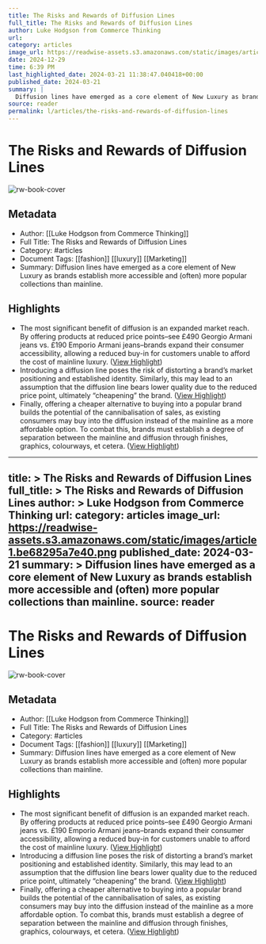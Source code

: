 ```yaml
---
title: The Risks and Rewards of Diffusion Lines
full_title: The Risks and Rewards of Diffusion Lines
author: Luke Hodgson from Commerce Thinking
url: 
category: articles
image_url: https://readwise-assets.s3.amazonaws.com/static/images/article1.be68295a7e40.png
date: 2024-12-29
time: 6:39 PM
last_highlighted_date: 2024-03-21 11:38:47.040418+00:00
published_date: 2024-03-21
summary: |
  Diffusion lines have emerged as a core element of New Luxury as brands establish more accessible and (often) more popular collections than mainline.
source: reader
permalink: l/articles/the-risks-and-rewards-of-diffusion-lines
---
```

# The Risks and Rewards of Diffusion Lines

![rw-book-cover](https://readwise-assets.s3.amazonaws.com/static/images/article1.be68295a7e40.png)

## Metadata
- Author: [[Luke Hodgson from Commerce Thinking]]
- Full Title: The Risks and Rewards of Diffusion Lines
- Category: #articles
- Document Tags: [[fashion]] [[luxury]] [[Marketing]] 
- Summary: Diffusion lines have emerged as a core element of New Luxury as brands establish more accessible and (often) more popular collections than mainline.

## Highlights
- The most significant benefit of diffusion is an expanded market reach. By offering products at reduced price points–see £490 Georgio Armani jeans vs. £190 Emporio Armani jeans–brands expand their consumer accessibility, allowing a reduced buy-in for customers unable to afford the cost of mainline luxury. ([View Highlight](https://read.readwise.io/read/01hsgcqfmcxa5shkvcxfzfva20))
- Introducing a diffusion line poses the risk of distorting a brand’s market positioning and established identity. Similarly, this may lead to an assumption that the diffusion line bears lower quality due to the reduced price point, ultimately “cheapening” the brand. ([View Highlight](https://read.readwise.io/read/01hsgcvzy66sgpzdng3qkd1tjy))
- Finally, offering a cheaper alternative to buying into a popular brand builds the potential of the cannibalisation of sales, as existing consumers may buy into the diffusion instead of the mainline as a more affordable option. To combat this, brands must establish a degree of separation between the mainline and diffusion through finishes, graphics, colourways, et cetera. ([View Highlight](https://read.readwise.io/read/01hsgcwwjgqcxs0jwvrb400pzg))


---
title: >
  The Risks and Rewards of Diffusion Lines
full_title: >
  The Risks and Rewards of Diffusion Lines
author: >
  Luke Hodgson from Commerce Thinking
url: 
category: articles
image_url: https://readwise-assets.s3.amazonaws.com/static/images/article1.be68295a7e40.png
published_date: 2024-03-21
summary: >
  Diffusion lines have emerged as a core element of New Luxury as brands establish more accessible and (often) more popular collections than mainline.
source: reader
---
# The Risks and Rewards of Diffusion Lines

![rw-book-cover](https://readwise-assets.s3.amazonaws.com/static/images/article1.be68295a7e40.png)

## Metadata
- Author: [[Luke Hodgson from Commerce Thinking]]
- Full Title: The Risks and Rewards of Diffusion Lines
- Category: #articles
- Document Tags: [[fashion]] [[luxury]] [[Marketing]] 
- Summary: Diffusion lines have emerged as a core element of New Luxury as brands establish more accessible and (often) more popular collections than mainline.

## Highlights
- The most significant benefit of diffusion is an expanded market reach. By offering products at reduced price points–see £490 Georgio Armani jeans vs. £190 Emporio Armani jeans–brands expand their consumer accessibility, allowing a reduced buy-in for customers unable to afford the cost of mainline luxury. ([View Highlight](https://read.readwise.io/read/01hsgcqfmcxa5shkvcxfzfva20))
- Introducing a diffusion line poses the risk of distorting a brand’s market positioning and established identity. Similarly, this may lead to an assumption that the diffusion line bears lower quality due to the reduced price point, ultimately “cheapening” the brand. ([View Highlight](https://read.readwise.io/read/01hsgcvzy66sgpzdng3qkd1tjy))
- Finally, offering a cheaper alternative to buying into a popular brand builds the potential of the cannibalisation of sales, as existing consumers may buy into the diffusion instead of the mainline as a more affordable option. To combat this, brands must establish a degree of separation between the mainline and diffusion through finishes, graphics, colourways, et cetera. ([View Highlight](https://read.readwise.io/read/01hsgcwwjgqcxs0jwvrb400pzg))



